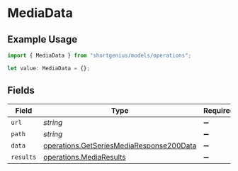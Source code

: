 # MediaData

## Example Usage

```typescript
import { MediaData } from "shortgenius/models/operations";

let value: MediaData = {};
```

## Fields

| Field                                                                                                | Type                                                                                                 | Required                                                                                             | Description                                                                                          |
| ---------------------------------------------------------------------------------------------------- | ---------------------------------------------------------------------------------------------------- | ---------------------------------------------------------------------------------------------------- | ---------------------------------------------------------------------------------------------------- |
| `url`                                                                                                | *string*                                                                                             | :heavy_minus_sign:                                                                                   | N/A                                                                                                  |
| `path`                                                                                               | *string*                                                                                             | :heavy_minus_sign:                                                                                   | N/A                                                                                                  |
| `data`                                                                                               | [operations.GetSeriesMediaResponse200Data](../../models/operations/getseriesmediaresponse200data.md) | :heavy_minus_sign:                                                                                   | N/A                                                                                                  |
| `results`                                                                                            | [operations.MediaResults](../../models/operations/mediaresults.md)                                   | :heavy_minus_sign:                                                                                   | N/A                                                                                                  |